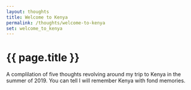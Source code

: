 ```yaml
---
layout: thoughts
title: Welcome to Kenya
permalink: /thoughts/welcome-to-kenya
set: welcome_to_kenya
---
```


<h1>{{ page.title }}</h1>

A complilation of five thoughts revolving around my trip to Kenya in the summer of 2019. You can tell I will remember Kenya with fond memories.
